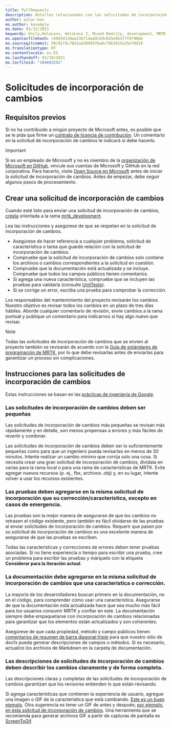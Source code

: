 ```yaml
---
title: PullRequests
description: Detalles relacionados con las solicitudes de incorporación de cambios.
author: polar-kev
ms.author: kesemple
ms.date: 01/12/2021
keywords: Unity,HoloLens, HoloLens 2, Mixed Reality, development, MRTK, PR,
ms.openlocfilehash: c49934139ae23b714addcb9c015e95377f47900e
ms.sourcegitcommit: 59c91f8c70d1ad30995fba6cf862615e25e78d10
ms.translationtype: HT
ms.contentlocale: es-ES
ms.lasthandoff: 03/19/2021
ms.locfileid: "104693292"
---
```

# <a name="pull-requests"></a>Solicitudes de incorporación de cambios

## <a name="prerequisites"></a>Requisitos previos

Si no ha contribuido a ningún proyecto de Microsoft antes, es posible que se le pida que firme un [contrato de licencia de contribución](https://cla.microsoft.com/).
Un comentario en la solicitud de incorporación de cambios le indicará si debe hacerlo.

> [!IMPORTANT]
> Si es un empleado de Microsoft y no es miembro de la [organización de Microsoft en GitHub](https://github.com/Microsoft), vincule sus cuentas de Microsoft y GitHub en la red corporativa. Para hacerlo, visite [Open Source en Microsoft](https://opensource.microsoft.com/) antes de iniciar la solicitud de incorporación de cambios. Antes de empezar, debe seguir algunos pasos de procesamiento.

## <a name="creating-a-pull-request"></a>Crear una solicitud de incorporación de cambios

Cuando esté listo para enviar una solicitud de incorporación de cambios, [créela](https://github.com/microsoft/MixedRealityToolkit-Unity/compare/mrtk_development...mrtk_development?expand=1) orientada a la rama [mrtk_development](https://github.com/microsoft/mixedrealitytoolkit-unity/tree/mrtk_development).

Lea las instrucciones y asegúrese de que se respetan en la solicitud de incorporación de cambios.

* Asegúrese de hacer referencia a cualquier problema, solicitud de característica o tarea que guarde relación con la solicitud de incorporación de cambios.
* Compruebe que la solicitud de incorporación de cambios solo contiene los archivos o cambios correspondientes a la solicitud en cuestión.
* Compruebe que la documentación está actualizada y se incluye. Compruebe que todos los campos públicos tienen comentarios.
* Si agrega una nueva característica, compruebe que se incluyen las pruebas para validarla (consulte [UnitTests](../contributing/unit-tests.md)).
* Si se corrige un error, escriba una prueba para comprobar la corrección.

Los responsables del mantenimiento del proyecto revisarán los cambios. Nuestro objetivo es revisar todos los cambios en un plazo de tres días hábiles. Aborde cualquier comentario de revisión, envíe cambios a la rama puntual y publique un comentario para indicarnos si hay algo nuevo que revisar.

> [!NOTE]
> Todas las solicitudes de incorporación de cambios que se envíen al proyecto también se revisarán de acuerdo con la [Guía de estándares de programación de MRTK](../contributing/coding-guidelines.md), por lo que debe revisarlas antes de enviarlas para garantizar un proceso sin complicaciones.

## <a name="pull-request-guidelines"></a>Instrucciones para las solicitudes de incorporación de cambios

Estas instrucciones se basan en las [prácticas de ingeniería de Google](https://google.github.io/eng-practices/review/developer/small-cls.html).

### <a name="keep-pull-requests-small"></a>Las solicitudes de incorporación de cambios deben ser pequeñas

Las solicitudes de incorporación de cambios más pequeñas se revisan más rápidamente y en detalle, son menos propensas a errores y más fáciles de revertir y combinar.

Las solicitudes de incorporación de cambios deben ser lo suficientemente pequeñas como para que un ingeniero pueda revisarlas en menos de 30 minutos. Intente realizar un cambio mínimo que corrija solo una cosa. Si necesita crear una gran solicitud de incorporación de cambios, divídala en varias para la rama local o para una rama de características de MRTK. Evite agregar nuevos recursos (p. ej., fbx, archivos .obj) y, en su lugar, intente volver a usar los recursos existentes.

### <a name="tests-should-be-added-in-the-same-pr-as-your-fix--feature-except-for-emergencies"></a>Las pruebas deben agregarse en la misma solicitud de incorporación que su corrección/característica, excepto en casos de emergencia.

Las pruebas son la mejor manera de asegurarse de que los cambios no retrasen el código existente, pero también es fácil olvidarse de las pruebas al enviar solicitudes de incorporación de cambios. Requerir que pasen por su solicitud de incorporación de cambios es una excelente manera de asegurarse de que las pruebas se escriben.

Todas las características y correcciones de errores deben tener pruebas asociadas. Si no tiene experiencia o tiempo para escribir una prueba, cree un problema para escribir las pruebas y márquelo con la etiqueta **Considerar para la iteración actual**.

### <a name="documentation-should-be-added-in-the-same-pull-request-as-a-fix--feature"></a>La documentación debe agregarse en la misma solicitud de incorporación de cambios que una característica o corrección.

La mayoría de los desarrolladores buscan primero en la documentación, no en el código, para comprender cómo usar una característica. Asegurarse de que la documentación está actualizada hace que sea mucho más fácil para los usuarios consumir MRTK y confiar en este.  La documentación siempre debe empaquetarse con incorporación de cambios relacionadas para garantizar que los elementos están actualizados y son coherentes.

Asegúrese de que cada propiedad, método y campo públicos tienen [comentarios de resumen de barra diagonal triple](https://dotnet.github.io/docfx/spec/triple_slash_comments_spec.html) para que nuestro sitio de docfx pueda generar descripciones de campos o métodos. Si es necesario, actualice los archivos de Markdown en la carpeta de documentación.

### <a name="pull-request-descriptions-should-clearly-and-completely-describe-changes"></a>Las descripciones de solicitudes de incorporación de cambios deben describir los cambios claramente y de forma completa.

Las descripciones claras y completas de las solicitudes de incorporación de cambios garantizan que los revisores entienden lo que están revisando.

Si agrega características que contienen la experiencia de usuario, agregue una imagen o GIF de la característica que está cambiando. [Este es un buen ejemplo](https://github.com/microsoft/MixedRealityToolkit-Unity/pull/4532). Otra sugerencia es tener un GIF de antes y después; [por ejemplo, en esta solicitud de incorporación de cambios](https://github.com/microsoft/MixedRealityToolkit-Unity/pull/5896). Una herramienta que se recomienda para generar archivos GIF a partir de capturas de pantalla es [ScreenToGif](https://www.screentogif.com/).
